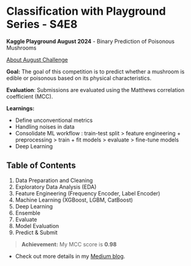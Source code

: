 # Classification with Playground Series - S4E8
**Kaggle Playground August 2024** - Binary Prediction of Poisonous Mushrooms

[About August Challenge](https://www.kaggle.com/competitions/playground-series-s4e8)

**Goal:** The goal of this competition is to predict whether a mushroom is edible or poisonous based on its physical characteristics.

**Evaluation**: Submissions are evaluated using the Matthews correlation coefficient (MCC).

**Learnings:**
- Define unconventional metrics
- Handling noises in data
- Consolidate ML workflow : train-test split > feature engineering + preprocessing > train + fit models > evaluate > fine-tune models
- Deep Learning

## Table of Contents
1. Data Preparation and Cleaning
2. Exploratory Data Analysis (EDA)
3. Feature Engineering (Frequency Encoder, Label Encoder)
4. Machine Learning (XGBoost, LGBM, CatBoost)
5. Deep Learning
6. Ensemble
7. Evaluate
8. Model Evaluation
9. Predict & Submit

> **Achievement:** My MCC score is **0.98**

* Check out more details in my [Medium blog](https://medium.com/@nguyenhuynh01.nh/list/kaggle-competition-data-science-b5ae64e91157).

